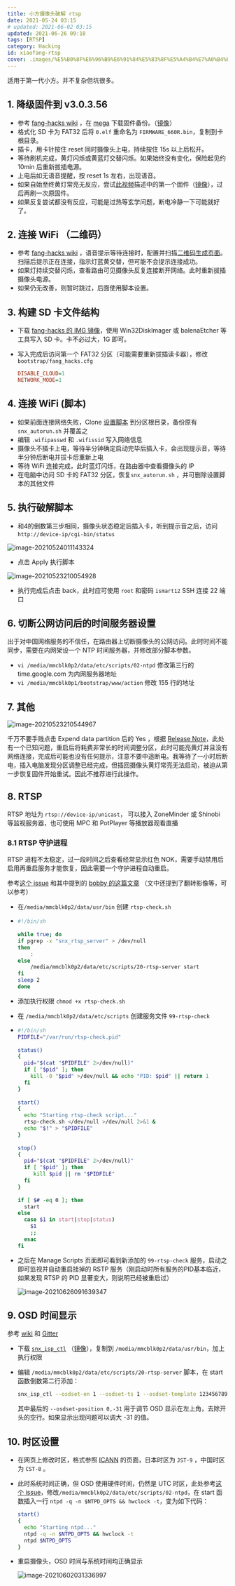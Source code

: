 ```yaml
---
title: 小方摄像头破解 rtsp
date: 2021-05-24 03:15
# updated: 2021-06-02 03:15
updated: 2021-06-26 09:18
tags: [RTSP]
category: Hacking
id: xiaofang-rtsp
cover: .images/%E5%B0%8F%E6%96%B9%E6%91%84%E5%83%8F%E5%A4%B4%E7%A0%B4%E8%A7%A3%20rtsp/image-20210524011143324.png
---
```


适用于第一代小方。并不复杂但坑很多。

## 1. 降级固件到 v3.0.3.56

-   参考 [fang-hacks wiki](https://github.com/samtap/fang-hacks/wiki/HowTo:-Flash-original-Xiaomi-firmware-from-sdcard-(factory-reset)) ，在 [mega](https://mega.nz/#!GBghwbpY!btf0jxHPFTPtifqNJNMHXEiRd3H5DkUtOJYOq8QpgfQ) 下载固件备份。（[镜像](https://drive.google.com/file/d/16aIyjI0jErisPT5XEQcB8m2o5WTMEUNy/view?usp=sharing)）
-   格式化 SD 卡为 FAT32 后将 `0.elf` 重命名为 `FIRMWARE_660R.bin`，复制到卡根目录。
-   插卡，用卡针按住 reset 同时摄像头上电，持续按住 15s 以上后松开。
-   等待刷机完成，黄灯闪烁或黄蓝灯交替闪烁。如果始终没有变化，保险起见约 10min 后重新拔插电源。
-   上电后如无语音提醒，按 reset 1s 左右，出现语音。
-   如果自始至终黄灯常亮无反应，尝试[此视频](https://www.youtube.com/watch?v=mpzPWYONWZA)描述中的第一个固件（[镜像](https://drive.google.com/file/d/1Edcn3XB8gDQHwLoGIVLkaxpp2uGbDGjb/view?usp=sharing)），过后再刷一次原固件。
-   如果反复尝试都没有反应，可能是过热等玄学问题，断电冷静一下可能就好了。

## 2. 连接 WiFi （二维码）

-   参考 [fang-hacks wiki](https://github.com/samtap/fang-hacks/wiki/Connecting-to-WiFi-without-using-Mi-Home) ，语音提示等待连接时，配置并扫描[二维码生成页面](https://codepen.io/ril3y/full/gXyzmO/)。扫描后提示正在连接，指示灯蓝黄交替，但可能不会提示连接成功。
-   如果灯持续交替闪烁，查看路由可见摄像头反复连接断开网络。此时重新拔插摄像头电源。
-   如果仍无改善，则暂时跳过，后面使用脚本设置。

## 3. 构建 SD 卡文件结构

-   下载 [fang-hacks 的 IMG 镜像](https://github.com/samtap/fang-hacks/releases)，使用 Win32DiskImager 或 balenaEtcher 等工具写入 SD 卡。卡不必过大，1G 即可。

-   写入完成后访问第一个 FAT32 分区（可能需要重新拔插读卡器），修改`bootstrap/fang_hacks.cfg` 

    ``` ini
    DISABLE_CLOUD=1
    NETWORK_MODE=1
    ```

    

## 4. 连接 WiFi (脚本)

-   如果前面连接网络失败，Clone [设置脚本](https://github.com/davidjb/fang-wlan-setup) 到分区根目录，备份原有 `snx_autorun.sh` 并覆盖之
-   编辑 `.wifipasswd`  和 `.wifissid` 写入网络信息
-   摄像头不插卡上电，等待半分钟确定启动完毕后插入卡，会出现提示音，等待半分钟后断电并拔卡后重新上电
-   等待 WiFi 连接完成，此时蓝灯闪烁，在路由器中查看摄像头的 IP
-   在电脑中访问 SD 卡的 FAT32 分区，恢复`snx_autorun.sh` ，并可删除设置脚本的其他文件

## 5. 执行破解脚本

-   和4的倒数第三步相同，摄像头状态稳定后插入卡，听到提示音之后，访问 `http://device-ip/cgi-bin/status`

![image-20210524011143324](.images/%E5%B0%8F%E6%96%B9%E6%91%84%E5%83%8F%E5%A4%B4%E7%A0%B4%E8%A7%A3%20rtsp/image-20210524011143324.png)

-   点击 Apply 执行脚本

![image-20210523210054928](.images/%E5%B0%8F%E6%96%B9%E6%91%84%E5%83%8F%E5%A4%B4%E7%A0%B4%E8%A7%A3%20rtsp/image-20210523210054928.png)

-   执行完成后点击 back，此时应可使用 `root` 和密码 `ismart12` SSH 连接 22 端口

## 6. 切断公网访问后的时间服务器设置

出于对中国网络服务的不信任，在路由器上切断摄像头的公网访问。此时时间不能同步，需要在内网架设一个 NTP 时间服务器，并修改部分脚本参数。

-   `vi /media/mmcblk0p2/data/etc/scripts/02-ntpd` 修改第三行的 time.google.com 为内网服务器地址
-   `vi /media/mmcblk0p1/bootstrap/www/action` 修改 155 行的地址

## 7. 其他

![image-20210523210544967](.images/%E5%B0%8F%E6%96%B9%E6%91%84%E5%83%8F%E5%A4%B4%E7%A0%B4%E8%A7%A3%20rtsp/image-20210523210544967.png)

千万不要手贱点击 Expend data partition 后的 Yes ，根据 [Release Note](https://github.com/samtap/fang-hacks/releases)，此处有一个已知问题，重启后将耗费非常长的时间调整分区，此时可能亮黄灯并且没有网络连接，完成后可能也没有任何提示，注意不要中途断电。我等待了一小时后断电，插入电脑发现分区调整已经完成，但插回摄像头黄灯常亮无法启动，被迫从第一步恢复固件开始重试。因此不推荐进行此操作。

## 8. RTSP

RTSP 地址为 `rtsp://device-ip/unicast`， 可以接入 ZoneMinder 或 Shinobi 等监视服务器，也可使用 MPC 和 PotPlayer 等播放器观看直播

### 8.1 RTSP 守护进程

RTSP 进程不太稳定，过一段时间之后查看经常显示红色 NOK，需要手动禁用后启用再重启服务才能恢复，因此需要一个守护进程自动重启。

参考[这个 issue](https://github.com/samtap/fang-hacks/issues/217) 和其中提到的 [bobby 的这篇文章](http://bobbyromeo.com/home-automation/xiaomi-smart-1080p-wifi-ip-camera-rtsp-streaming-hack/#rtsp_check) （文中还提到了翻转影像等，可以参考）
-   在`/media/mmcblk0p2/data/usr/bin` 创建 `rtsp-check.sh`

-   
    ``` bash
    #!/bin/sh
     
    while true; do
    if pgrep -x "snx_rtsp_server" > /dev/null
    then
        :
    else
        /media/mmcblk0p2/data/etc/scripts/20-rtsp-server start
    fi
    sleep 2
    done
    ```

-   添加执行权限 `chmod +x rtsp-check.sh`

-   在 `/media/mmcblk0p2/data/etc/scripts` 创建服务文件 `99-rtsp-check`

-   
    ``` bash
    #!/bin/sh
    PIDFILE="/var/run/rtsp-check.pid"
     
    status()
    {
      pid="$(cat "$PIDFILE" 2>/dev/null)"
      if [ "$pid" ]; then
        kill -0 "$pid" >/dev/null && echo "PID: $pid" || return 1
      fi
    }
     
    start()
    {
      echo "Starting rtsp-check script..."
      rtsp-check.sh </dev/null >/dev/null 2>&1 &
      echo "$!" > "$PIDFILE"
    }
     
    stop()
    {
      pid="$(cat "$PIDFILE" 2>/dev/null)"
      if [ "$pid" ]; then
         kill $pid || rm "$PIDFILE"
      fi
    }
     
    if [ $# -eq 0 ]; then
      start
    else
      case $1 in start|stop|status)
        $1
        ;;
      esac
    fi
    ```

-   之后在 Manage Scripts 页面即可看到新添加的 `99-rtsp-check` 服务，启动之即可监视并自动重启挂掉的 RSTP 服务（刚启动时所有服务的PID基本临近，如果发现 RTSP 的 PID 显著变大，则说明已经被重启过）

    ![image-20210626091639347](.images/%E5%B0%8F%E6%96%B9%E6%91%84%E5%83%8F%E5%A4%B4%E7%A0%B4%E8%A7%A3%20rtsp/image-20210626091639347.png)

## 9. OSD 时间显示

参考 [wiki](https://github.com/samtap/fang-hacks/wiki/Controlling-the-text-overlay) 和 [Gitter](https://gitter.im/fang-hacks/Lobby?at=59d26cd9177fb9fe7e2d010c) 

-   下载 [`snx_isp_ctl`](https://mega.nz/#!r1AGVCpZ!sJvjRdjCvu8nNWloYGaUyn_0uDM1eYG7yB6TaRfeLVI) （[镜像](https://drive.google.com/file/d/1Jj5mZDFfsEMe29CED6ch74DFxgtpiJRJ/view?usp=sharing)），复制到 `/media/mmcblk0p2/data/usr/bin`，加上执行权限

-   编辑 `/media/mmcblk0p2/data/etc/scripts/20-rtsp-server` 脚本，在 start 函数倒数第二行添加：

    ``` bash
    snx_isp_ctl --osdset-en 1 --osdset-ts 1 --osdset-template 1234567890./-:Date --osdset-gain 2 --osdset-bgtransp 0x1 --osdset-bgcolor 0x000000 --osdset-position 0,-31
    ```

    其中最后的 `--osdset-position 0,-31` 用于调节 OSD 显示在左上角，去除开头的空行。如果显示出现问题可以调大 -31 的值。

## 10. 时区设置

-   在网页上修改时区，格式参照 [ICANN](https://mm.icann.org/pipermail/tz/2016-April/023570.html) 的页面，日本时区为 `JST-9` ，中国时区为 `CST-8` 。

-   此时系统时间正确，但 OSD 使用硬件时间，仍然是 UTC 时区，此处参考[这个 issue](https://github.com/samtap/fang-hacks/issues/78)，修改`/media/mmcblk0p2/data/etc/scripts/02-ntpd`，在 start 函数插入一行 `ntpd -q -n $NTPD_OPTS && hwclock -t`，变为如下代码：

    ``` sh
    start() 
    {
      echo "Starting ntpd..."
      ntpd -q -n $NTPD_OPTS && hwclock -t
      ntpd $NTPD_OPTS
    }
    ```

-   重启摄像头，OSD 时间与系统时间均正确显示

    ![image-20210602031336997](.images/%E5%B0%8F%E6%96%B9%E6%91%84%E5%83%8F%E5%A4%B4%E7%A0%B4%E8%A7%A3%20rtsp/image-20210602031336997.png)

